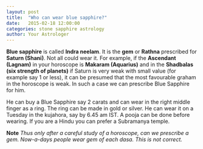 ```yaml
---
layout: post
title:  "Who can wear blue sapphire?"
date:   2015-02-18 12:00:00
categories: stone sapphire astrology
author: Your Astrologer
---
```

**Blue sapphire** is called **Indra neelam**. It is the **gem** or **Rathna** prescribed for **Saturn (Shani)**. Not all could wear it. For example, if the **Ascendant (Lagnam)** in your horoscope is **Makaram (Aquarius)** and in the **Shadbalas (six strength of planets)** if Saturn is very weak with small value (for example say 1 or less), it can be presumed that the most favourable graham in the horoscope is weak. In such a case we can prescribe Blue Sapphire for him.

He can buy a Blue Sapphire say 2 carats and can wear in the right middle finger as a ring. The ring can be made in gold or silver. He can wear it on a Tuesday in the kujahora, say by 6.45 am IST. A pooja can be done before wearing. If you are a Hindu you can prefer a Subramanya temple.

**Note**
_Thus only after a careful study of a horoscope, can we prescribe a gem. Now-a-days people wear gem of each dasa. This is not correct._

